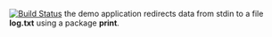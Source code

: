[![Build Status](https://travis-ci.org/obscene3190/lab10.svg?branch=master)](https://travis-ci.org/obscene3190/lab10)
the demo application redirects data from stdin to a file **log.txt** using a package **print**.
